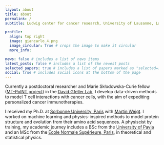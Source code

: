 ```yaml
---
layout: about
title: about
permalink: /
subtitle: Ludwig center for cancer research, University of Lausanne, Lausanne, Switzerland

profile:
  align: top right
  image: giancarlo_4.png
  image_circular: True # crops the image to make it circular
  more_info:

news: false # includes a list of news items
latest_posts: false # includes a list of the newest posts
selected_papers: true # includes a list of papers marked as "selected={true}"
social: true # includes social icons at the bottom of the page
---
```


Currently a postdoctoral researcher and Marie Sk&#322;odowska-Curie fellow ([MT-PoINT project](https://cordis.europa.eu/project/id/101027973)) in the [David Gfeller Lab](https://gfellerlab.org/), I develop data-driven methods to model T cell interactions with cancer cells, with the aim of expediting personalized cancer immunotherapies. 

I received my Ph.D. at [Sorbonne University, Paris](http://www.lcqb.upmc.fr/) with [Martin Weigt](https://scholar.google.com/citations?user=HU1K_zsAAAAJ). I worked on machine learning and physics-inspired methods to model protein structure and evolution from their amino acid sequences. A physiscist by training, my academic journey includes a BSc from the [University of Pavia](https://web.unipv.it/) and an MSc from the [&#201;cole Normale Supérieure, Paris](https://www.ens.psl.eu/), in theoretical and statistical physics.
